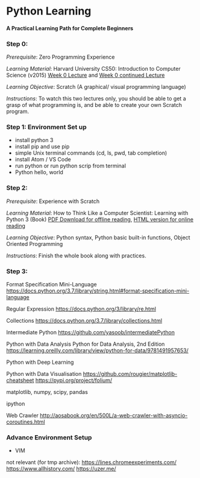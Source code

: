 # Python Learning
#### A Practical Learning Path for Complete Beginners  

### Step 0:
*Prerequisite*: Zero Programming Experience

*Learning Material*: Harvard University CS50: Introduction to Computer Science (v2015)
[Week 0 Lecture](https://youtu.be/zFenJJtAEzE) and [Week 0 continued Lecture](https://youtu.be/UuFWYOnHwGM)

*Learning Objective*: Scratch (A graphical/ visual programming language)

*Instructions*: To watch this two lectures only, you should be able to get a grasp of what programming is, and be able to create your own Scratch program.

### Step 1: Environment Set up
- install python 3
- install pip and use pip
- simple Unix terminal commands (cd, ls, pwd, tab completion)
- install Atom / VS Code
- run python or run python scrip from terminal
- Python hello, world

### Step 2:
*Prerequisite*: Experience with Scratch

*Learning Material*: How to Think Like a Computer Scientist: Learning with Python 3 (Book)
[PDF Download for offline reading](https://buildmedia.readthedocs.org/media/pdf/howtothink/latest/howtothink.pdf), [HTML version for online reading](http://openbookproject.net/thinkcs/python/english3e/)

*Learning Objective*: Python syntax, Python basic built-in functions, Object Oriented Programming

*Instructions*: Finish the whole book along with practices.


### Step 3:
Format Specification Mini-Language
https://docs.python.org/3.7/library/string.html#format-specification-mini-language

Regular Expression
https://docs.python.org/3/library/re.html

Collections
https://docs.python.org/3.7/library/collections.html

Intermediate Python
https://github.com/yasoob/intermediatePython

Python with Data Analysis
Python for Data Analysis, 2nd Edition
https://learning.oreilly.com/library/view/python-for-data/9781491957653/

Python with Deep Learning

Python with Data Visualisation
https://github.com/rougier/matplotlib-cheatsheet
https://pypi.org/project/folium/


matplotlib, numpy, scipy, pandas

ipython

Web Crawler http://aosabook.org/en/500L/a-web-crawler-with-asyncio-coroutines.html


### Advance Environment Setup
- VIM

not relevant (for tmp archive):
https://lines.chromeexperiments.com/
https://www.allhistory.com/
https://uzer.me/
